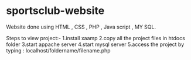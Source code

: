 # sportsclub-website
Website done using HTML , CSS , PHP , Java script , MY SQL.

Steps to view project:-
1.install xaamp
2.copy all the project files in htdocs folder
3.start appache server
4.start mysql server
5.access the project by typing : localhost/foldername/filename.php
